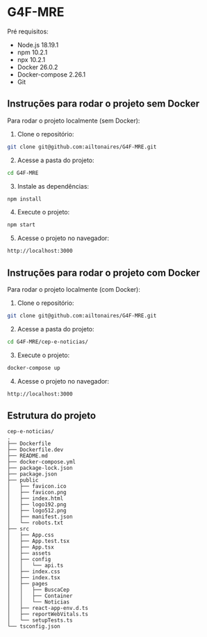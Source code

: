 # G4F-MRE

Pré requisitos: 

- Node.js 18.19.1
- npm 10.2.1
- npx 10.2.1
- Docker 26.0.2
- Docker-compose 2.26.1
- Git

## Instruções para rodar o projeto sem Docker

Para rodar o projeto localmente (sem Docker):

1. Clone o repositório:
```bash
git clone git@github.com:ailtonaires/G4F-MRE.git
```

2. Acesse a pasta do projeto:
```bash
cd G4F-MRE
```

3. Instale as dependências:
```bash
npm install
```

4. Execute o projeto:
```bash
npm start
```

5. Acesse o projeto no navegador:
```bash
http://localhost:3000
```

## Instruções para rodar o projeto com Docker

Para rodar o projeto localmente (com Docker):

1. Clone o repositório:
```bash
git clone git@github.com:ailtonaires/G4F-MRE.git
```

2. Acesse a pasta do projeto:
```bash
cd G4F-MRE/cep-e-noticias/
```

3. Execute o projeto:
```bash
docker-compose up
```

4. Acesse o projeto no navegador:
```bash
http://localhost:3000
```

## Estrutura do projeto

```
cep-e-noticias/
.
├── Dockerfile
├── Dockerfile.dev
├── README.md
├── docker-compose.yml
├── package-lock.json
├── package.json
├── public
│   ├── favicon.ico
│   ├── favicon.png
│   ├── index.html
│   ├── logo192.png
│   ├── logo512.png
│   ├── manifest.json
│   └── robots.txt
├── src
│   ├── App.css
│   ├── App.test.tsx
│   ├── App.tsx
│   ├── assets
│   ├── config
│   │   └── api.ts
│   ├── index.css
│   ├── index.tsx
│   ├── pages
│   │   ├── BuscaCep
│   │   ├── Container
│   │   └── Noticias
│   ├── react-app-env.d.ts
│   ├── reportWebVitals.ts
│   └── setupTests.ts
└── tsconfig.json



```



